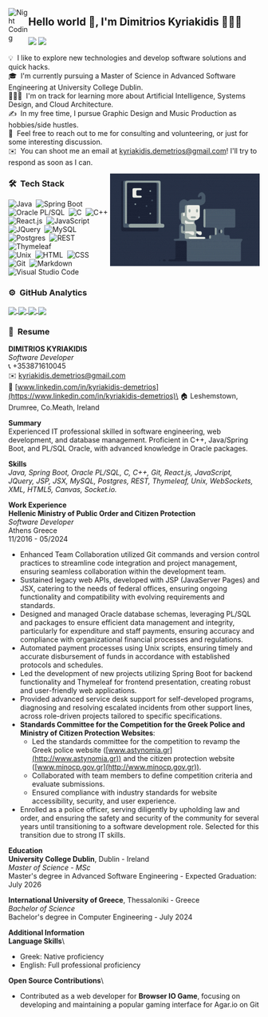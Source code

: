 <img alt="Night Coding" src="./assets/Hand%20Wave.gif" width='40' align="left"/><h2>Hello world 👋, I'm Dimitrios Kyriakidis 👨🏻‍💻</h2>

<p align="left">
<a href="https://github.com/kyriakidisdimitrios"><img src="https://img.shields.io/badge/-Portfolio-3423A6?style=flat&logo=Google-Chrome&logoColor=white"/></a>
<a href="https://www.linkedin.com/in/kyriakidis-demetrios/"><img src="https://img.shields.io/badge/-Dimitrios%20Kyriakidis-0077B5?style=flat&logo=Linkedin&logoColor=white"/></a>
</p>

💡 &nbsp;I like to explore new technologies and develop software solutions and quick hacks.\
🎓 &nbsp;I'm currently pursuing a Master of Science in Advanced Software Engineering at University College Dublin.\
👨🏻‍💻 &nbsp;I'm on track for learning more about Artificial Intelligence, Systems Design, and Cloud Architecture.\
✍️ &nbsp;In my free time, I pursue Graphic Design and Music Production as hobbies/side hustles.\
💬 &nbsp;Feel free to reach out to me for consulting and volunteering, or just for some interesting discussion.\
✉️ &nbsp;You can shoot me an email at [kyriakidis.demetrios@gmail.com](mailto:kyriakidis.demetrios@gmail.com)! I'll try to respond as soon as I can.

<img alt="Night Coding" src="https://raw.githubusercontent.com/AVS1508/AVS1508/master/assets/Night-Coding.gif" align="right"/>

### 🛠 &nbsp;Tech Stack

![Java](https://img.shields.io/badge/-Java-05122A?style=flat&logo=java)&nbsp;
![Spring Boot](https://img.shields.io/badge/-Spring%20Boot-05122A?style=flat&logo=springboot)&nbsp;
![Oracle PL/SQL](https://img.shields.io/badge/-Oracle%20PL%2FSQL-05122A?style=flat&logo=oracle)&nbsp;
![C](https://img.shields.io/badge/-C-05122A?style=flat&logo=c)&nbsp;
![C++](https://img.shields.io/badge/-C++-05122A?style=flat&logo=C%2B%2B&logoColor=00599C)&nbsp;\
![React.js](https://img.shields.io/badge/-React.js-05122A?style=flat&logo=react)&nbsp;
![JavaScript](https://img.shields.io/badge/-JavaScript-05122A?style=flat&logo=javascript)&nbsp;
![JQuery](https://img.shields.io/badge/-JQuery-05122A?style=flat&logo=jquery)&nbsp;
![MySQL](https://img.shields.io/badge/-MySQL-05122A?style=flat&logo=mysql)&nbsp;\
![Postgres](https://img.shields.io/badge/-Postgres-05122A?style=flat&logo=postgresql)&nbsp;
![REST](https://img.shields.io/badge/-REST-05122A?style=flat&logo=rest)&nbsp;
![Thymeleaf](https://img.shields.io/badge/-Thymeleaf-05122A?style=flat&logo=thymeleaf)&nbsp;\
![Unix](https://img.shields.io/badge/-Unix-05122A?style=flat&logo=unix)&nbsp;
![HTML](https://img.shields.io/badge/-HTML-05122A?style=flat&logo=html5)&nbsp;
![CSS](https://img.shields.io/badge/-CSS-05122A?style=flat&logo=css3&logoColor=1572B6)&nbsp;\
![Git](https://img.shields.io/badge/-Git-05122A?style=flat&logo=git)&nbsp;
![Markdown](https://img.shields.io/badge/-Markdown-05122A?style=flat&logo=markdown)&nbsp;
![Visual Studio Code](https://img.shields.io/badge/-Visual%20Studio%20Code-05122A?style=flat&logo=visual-studio-code&logoColor=007ACC)&nbsp;

### ⚙️ &nbsp;GitHub Analytics

<a href="https://github.com/kyriakidisdimitrios">
  <img height=200 align="center" src="https://github-readme-stats.vercel.app/api?username=kyriakidisdimitrios&show_icons=true&theme=algolia&count_private=true&include_all_commits=true&hide_rank=true&show=prs_merged,prs_merged_percentage&&hide=contribs,stars&card_width=380" />
</a>
<a href="https://github.com/kyriakidisdimitrios">
  <img height=200 align="center" src="https://github-readme-stats.vercel.app/api/top-langs?username=kyriakidisdimitrios&hide_progress=true&hide=html,css&layout=compact&langs_count=10&theme=algolia&card_width=320"/>
</a>

<a href="https://github.com/jimboy3100">
  <img height=200 align="center" src="https://github-readme-stats.vercel.app/api?username=jimboy3100&show_icons=true&theme=algolia&count_private=true&include_all_commits=true&hide_rank=true&show=prs_merged,prs_merged_percentage&&hide=contribs,stars&card_width=380" />
</a>
<a href="https://github.com/jimboy3100">
  <img height=200 align="center" src="https://github-readme-stats.vercel.app/api/top-langs?username=jimboy3100&hide_progress=true&hide=html,css&layout=compact&langs_count=10&theme=algolia&card_width=320"/>
</a>

### 📄 &nbsp;Resume

**DIMITRIOS KYRIAKIDIS**\
*Software Developer*\
📞 +353871610045\
✉️ [kyriakidis.demetrios@gmail.com](mailto:kyriakidis.demetrios@gmail.com)\
🔗 [www.linkedin.com/in/kyriakidis-demetrios](https://www.linkedin.com/in/kyriakidis-demetrios)\
🏠 Leshemstown, Drumree, Co.Meath, Ireland

**Summary**\
Experienced IT professional skilled in software engineering, web development, and database management. Proficient in C++, Java/Spring Boot, and PL/SQL Oracle, with advanced knowledge in Oracle packages.

**Skills**\
*Java, Spring Boot, Oracle PL/SQL, C, C++, Git, React.js, JavaScript, JQuery, JSP, JSX, MySQL, Postgres, REST, Thymeleaf, Unix, WebSockets, XML, HTML5, Canvas, Socket.io.*

**Work Experience**\
**Hellenic Ministry of Public Order and Citizen Protection**\
*Software Developer*\
Athens Greece\
11/2016 - 05/2024
- Enhanced Team Collaboration utilized Git commands and version control practices to streamline code integration and project management, ensuring seamless collaboration within the development team.
- Sustained legacy web APIs, developed with JSP (JavaServer Pages) and JSX, catering to the needs of federal offices, ensuring ongoing functionality and compatibility with evolving requirements and standards.
- Designed and managed Oracle database schemas, leveraging PL/SQL and packages to ensure efficient data management and integrity, particularly for expenditure and staff payments, ensuring accuracy and compliance with organizational financial processes and regulations.
- Automated payment processes using Unix scripts, ensuring timely and accurate disbursement of funds in accordance with established protocols and schedules.
- Led the development of new projects utilizing Spring Boot for backend functionality and Thymeleaf for frontend presentation, creating robust and user-friendly web applications.
- Provided advanced service desk support for self-developed programs, diagnosing and resolving escalated incidents from other support lines, across role-driven projects tailored to specific specifications.
- **Standards Committee for the Competition for the Greek Police and Ministry of Citizen Protection Websites**: 
  - Led the standards committee for the competition to revamp the Greek police website ([www.astynomia.gr](http://www.astynomia.gr)) and the citizen protection website ([www.minocp.gov.gr](http://www.minocp.gov.gr)).
  - Collaborated with team members to define competition criteria and evaluate submissions.
  - Ensured compliance with industry standards for website accessibility, security, and user experience.
- Enrolled as a police officer, serving diligently by upholding law and order, and ensuring the safety and security of the community for several years until transitioning to a software development role. Selected for this transition due to strong IT skills.

**Education**\
**University College Dublin**, Dublin - Ireland\
*Master of Science - MSc*\
Master's degree in Advanced Software Engineering - Expected Graduation: July 2026

**International University of Greece**, Thessaloniki - Greece\
*Bachelor of Science*\
Bachelor's degree in Computer Engineering - July 2024

**Additional Information**\
**Language Skills**\
- Greek: Native proficiency
- English: Full professional proficiency

**Open Source Contributions**\
- Contributed as a web developer for **Browser IO Game**, focusing on developing and maintaining a popular gaming interface for Agar.io on Git
